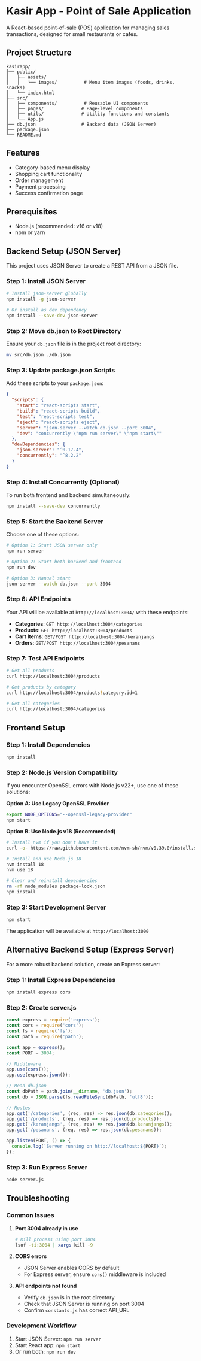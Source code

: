 # Kasir App - Point of Sale Application

A React-based point-of-sale (POS) application for managing sales transactions, designed for small restaurants or cafés.

## Project Structure

```
kasirapp/
├── public/
│   ├── assets/
│   │   └── images/          # Menu item images (foods, drinks, snacks)
│   └── index.html
├── src/
│   ├── components/          # Reusable UI components
│   ├── pages/              # Page-level components
│   ├── utils/              # Utility functions and constants
│   └── App.js
├── db.json                 # Backend data (JSON Server)
├── package.json
└── README.md
```

## Features

- Category-based menu display
- Shopping cart functionality
- Order management
- Payment processing
- Success confirmation page

## Prerequisites

- Node.js (recommended: v16 or v18)
- npm or yarn

## Backend Setup (JSON Server)

This project uses JSON Server to create a REST API from a JSON file.

### Step 1: Install JSON Server

```bash
# Install json-server globally
npm install -g json-server

# Or install as dev dependency
npm install --save-dev json-server
```

### Step 2: Move db.json to Root Directory

Ensure your `db.json` file is in the project root directory:

```bash
mv src/db.json ./db.json
```

### Step 3: Update package.json Scripts

Add these scripts to your `package.json`:

```json
{
  "scripts": {
    "start": "react-scripts start",
    "build": "react-scripts build",
    "test": "react-scripts test",
    "eject": "react-scripts eject",
    "server": "json-server --watch db.json --port 3004",
    "dev": "concurrently \"npm run server\" \"npm start\""
  },
  "devDependencies": {
    "json-server": "^0.17.4",
    "concurrently": "^8.2.2"
  }
}
```

### Step 4: Install Concurrently (Optional)

To run both frontend and backend simultaneously:

```bash
npm install --save-dev concurrently
```

### Step 5: Start the Backend Server

Choose one of these options:

```bash
# Option 1: Start JSON server only
npm run server

# Option 2: Start both backend and frontend
npm run dev

# Option 3: Manual start
json-server --watch db.json --port 3004
```

### Step 6: API Endpoints

Your API will be available at `http://localhost:3004/` with these endpoints:

- **Categories**: `GET http://localhost:3004/categories`
- **Products**: `GET http://localhost:3004/products`
- **Cart Items**: `GET/POST http://localhost:3004/keranjangs`
- **Orders**: `GET/POST http://localhost:3004/pesanans`

### Step 7: Test API Endpoints

```bash
# Get all products
curl http://localhost:3004/products

# Get products by category
curl http://localhost:3004/products?category.id=1

# Get all categories
curl http://localhost:3004/categories
```

## Frontend Setup

### Step 1: Install Dependencies

```bash
npm install
```

### Step 2: Node.js Version Compatibility

If you encounter OpenSSL errors with Node.js v22+, use one of these solutions:

**Option A: Use Legacy OpenSSL Provider**
```bash
export NODE_OPTIONS="--openssl-legacy-provider"
npm start
```

**Option B: Use Node.js v18 (Recommended)**
```bash
# Install nvm if you don't have it
curl -o- https://raw.githubusercontent.com/nvm-sh/nvm/v0.39.0/install.sh | bash

# Install and use Node.js 18
nvm install 18
nvm use 18

# Clear and reinstall dependencies
rm -rf node_modules package-lock.json
npm install
```

### Step 3: Start Development Server

```bash
npm start
```

The application will be available at `http://localhost:3000`

## Alternative Backend Setup (Express Server)

For a more robust backend solution, create an Express server:

### Step 1: Install Express Dependencies

```bash
npm install express cors
```

### Step 2: Create server.js

```javascript
const express = require('express');
const cors = require('cors');
const fs = require('fs');
const path = require('path');

const app = express();
const PORT = 3004;

// Middleware
app.use(cors());
app.use(express.json());

// Read db.json
const dbPath = path.join(__dirname, 'db.json');
const db = JSON.parse(fs.readFileSync(dbPath, 'utf8'));

// Routes
app.get('/categories', (req, res) => res.json(db.categories));
app.get('/products', (req, res) => res.json(db.products));
app.get('/keranjangs', (req, res) => res.json(db.keranjangs));
app.get('/pesanans', (req, res) => res.json(db.pesanans));

app.listen(PORT, () => {
  console.log(`Server running on http://localhost:${PORT}`);
});
```

### Step 3: Run Express Server

```bash
node server.js
```

## Troubleshooting

### Common Issues

1. **Port 3004 already in use**
   ```bash
   # Kill process using port 3004
   lsof -ti:3004 | xargs kill -9
   ```

2. **CORS errors**
   - JSON Server enables CORS by default
   - For Express server, ensure `cors()` middleware is included

3. **API endpoints not found**
   - Verify `db.json` is in the root directory
   - Check that JSON Server is running on port 3004
   - Confirm `constants.js` has correct API_URL

### Development Workflow

1. Start JSON Server: `npm run server`
2. Start React app: `npm start`
3. Or run both: `npm run dev`